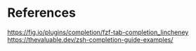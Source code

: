 # References

https://fig.io/plugins/completion/fzf-tab-completion_lincheney
https://thevaluable.dev/zsh-completion-guide-examples/
